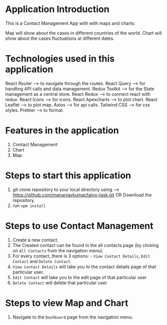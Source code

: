 # Application Introduction

This is a Contact Management App with with maps and charts.

Map will show about the cases in different countries of the world.
Chart will show about the cases fluctuations at different dates.

# Technologies used in this application

React Router --> to navigate through the routes.
React Query --> for handling API calls and data management.
Redux Toolkit --> for the State management as a central store.
React Redux --> to connect react with redux.
React Icons --> for icons.
React Apexcharts --> to plot chart.
React Leaflet --> to plot map.
Axios --> for api calls.
Tailwind CSS --> for css styles.
Prettier --> to format.

# Features in the application

1. Contact Management
2. Chart
3. Map

# Steps to start this application

1. git clone repository to your local directory using --> https://github.com/mananjaykumar/taiyo-task.git OR Download the repository.
2. run `npm install`

# Steps to use Contact Management

1. Create a new contact.
2. The Created contact can be found in the all contacts page (by clicking on `All Contacts` from the navigation menu).
3. For every contact, there is 3 options: - `View Contact Details`, `Edit Contact` and `Delete Contact`.
4. `View Contact Details` will take you to the contact details page of that particular user.
5. `Edit Contact` will take you to the edit page of that particular user
6. `Delete Contact` will delete that particular user


# Steps to view Map and Chart

1. Navigate to the `Dashboard` page from the navigation menu.
